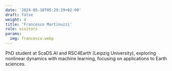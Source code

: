 ```yaml
---
date: '2024-05-10T05:29:29+02:00'
draft: false
weight: 4
title: 'Francesco Martinuzzi'
role: visitors
params:
  img: francesco.webp
---
```


PhD student at  ScaDS.AI and RSC4Earth (Leipzig University), exploring nonlinear dynamics with machine learning, focusing on applications to Earth sciences.
